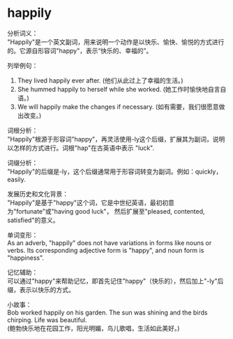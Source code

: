 # happily

分析词义：  
"Happily"是一个英文副词，用来说明一个动作是以快乐、愉快、愉悦的方式进行的。它源自形容词"happy"，表示“快乐的、幸福的”。

  

列举例句：

  

1.  They lived happily ever after. (他们从此过上了幸福的生活。)
2.  She hummed happily to herself while she worked. (她工作时愉快地自言自语。)
3.  We will happily make the changes if necessary. (如有需要，我们很愿意做出改变。)

  

词根分析：  
"Happily"根源于形容词"happy"，再灵活使用-ly这个后缀，扩展其为副词，说明以怎样的方式进行。词根"hap"在古英语中表示 "luck".

  

词缀分析：  
"Happily"的后缀是-ly，这个后缀通常用于形容词转变为副词。例如：quickly，easily.

  

发展历史和文化背景：  
"Happily"是基于"happy"这个词，它是中世纪英语，最初初意为"fortunate"或"having good luck"， 然后扩展至"pleased, contented, satisfied"的意义。

  

单词变形：  
As an adverb, "happily" does not have variations in forms like nouns or verbs. Its corresponding adjective form is "happy", and noun form is "happiness".

  

记忆辅助：  
可以通过"happy"来帮助记忆，即首先记住"happy"（快乐的），然后加上"-ly"后缀，表示以快乐的方式。

  

小故事：  
Bob worked happily on his garden. The sun was shining and the birds chirping. Life was beautiful.  
(鲍勃快乐地在花园工作，阳光明媚，鸟儿歌唱，生活如此美好。)
